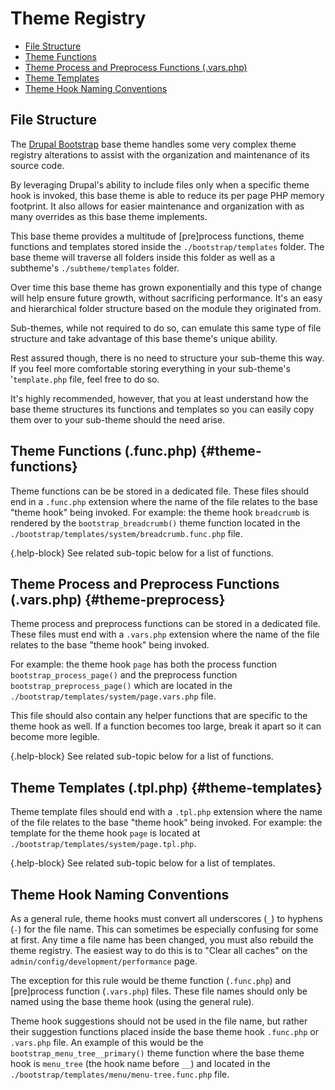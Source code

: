 <!-- @file Overview of the theme registry workflow in Drupal Bootstrap. -->
<!-- @defgroup registry -->
# Theme Registry

- [File Structure](#file-structure)
- [Theme Functions](#theme-functions)
- [Theme Process and Preprocess Functions (.vars.php)](#theme-preprocess)
- [Theme Templates](#theme-templates)
- [Theme Hook Naming Conventions](#theme-hook-naming-conventions)

## File Structure
The [Drupal Bootstrap] base theme handles some very complex theme registry
alterations to assist with the organization and maintenance of its source code.

By leveraging Drupal's ability to include files only when a specific theme hook
is invoked, this base theme is able to reduce its per page PHP memory footprint.
It also allows for easier maintenance and organization with as many overrides as
this base theme implements.

This base theme provides a multitude of [pre]process functions, theme functions
and templates stored inside the `./bootstrap/templates` folder. The base
theme will traverse all folders inside this folder as well as a subtheme's
`./subtheme/templates` folder.

Over time this base theme has grown exponentially and this type of change will
help ensure future growth, without sacrificing performance. It's an easy and
hierarchical folder structure based on the module they originated from.

Sub-themes, while not required to do so, can emulate this same type of file
structure and take advantage of this base theme's unique ability.

Rest assured though, there is no need to structure your sub-theme this way. If
you feel more comfortable storing everything in your sub-theme's '`template.php`
file, feel free to do so.

It's highly recommended, however, that you at least understand how the base
theme structures its functions and templates so you can easily copy them over
to your sub-theme should the need arise.

## Theme Functions (.func.php) {#theme-functions}
Theme functions can be be stored in a dedicated file. These files should end in
a `.func.php` extension where the name of the file relates to the base "theme
hook" being invoked. For example: the theme hook `breadcrumb` is rendered by
the `bootstrap_breadcrumb()` theme function located in the
`./bootstrap/templates/system/breadcrumb.func.php` file.

{.help-block} See related sub-topic below for a list of functions.

## Theme Process and Preprocess Functions (.vars.php) {#theme-preprocess}
Theme process and preprocess functions can be stored in a dedicated file. These
files must end with a `.vars.php` extension where the name of the file relates
to the base "theme hook" being invoked.

For example: the theme hook `page` has both the process function
`bootstrap_process_page()` and the preprocess function `bootstrap_preprocess_page()`
which are located in the `./bootstrap/templates/system/page.vars.php` file.

This file should also contain any helper functions that are specific to the
theme hook as well. If a function becomes too large, break it apart so it can
become more legible.

{.help-block} See related sub-topic below for a list of functions.

## Theme Templates (.tpl.php)  {#theme-templates}
Theme template files should end with a `.tpl.php` extension where the name of
the file relates to the base "theme hook" being invoked. For example: the
template for the theme hook `page` is located at
`./bootstrap/templates/system/page.tpl.php`.

{.help-block} See related sub-topic below for a list of templates.

## Theme Hook Naming Conventions
As a general rule, theme hooks must convert all underscores (`_`) to hyphens
(`-`) for the file name. This can sometimes be especially confusing for some at
first. Any time a file name has been changed, you must also rebuild the theme
registry. The easiest way to do this is to "Clear all caches" on the
`admin/config/development/performance` page.

The exception for this rule would be theme function (`.func.php`) and
\[pre\]process function (`.vars.php`) files. These file names should only be
named using the base theme hook (using the general rule).

Theme hook suggestions should not be used in the file name, but rather their
suggestion functions placed inside the base theme hook `.func.php` or `.vars.php`
file. An example of this would be the `bootstrap_menu_tree__primary()` theme
function where the base theme hook is `menu_tree` (the hook name before `__`)
and located in the `./bootstrap/templates/menu/menu-tree.func.php` file.

[Drupal Bootstrap]: https://www.drupal.org/project/bootstrap
